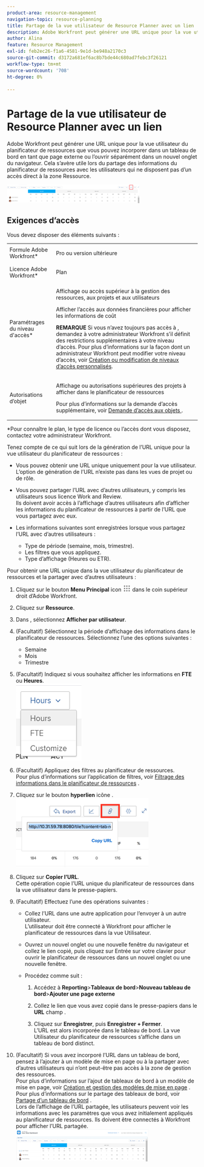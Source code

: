 ```yaml
---
product-area: resource-management
navigation-topic: resource-planning
title: Partage de la vue utilisateur de Resource Planner avec un lien
description: Adobe Workfront peut générer une URL unique pour la vue utilisateur du planificateur de ressources que vous pouvez incorporer dans un tableau de bord en tant que page externe ou l’ouvrir séparément dans un nouvel onglet du navigateur. Cela s’avère utile lors du partage des informations du planificateur de ressources avec les utilisateurs qui ne disposent pas d’un accès direct à la zone Ressource.
author: Alina
feature: Resource Management
exl-id: feb2ec26-f1a6-4581-9e1d-be948a2170c3
source-git-commit: d3172a681ef6ac8b7bde44c680ad7febc3f26121
workflow-type: tm+mt
source-wordcount: '708'
ht-degree: 0%

---
```


# Partage de la vue utilisateur de Resource Planner avec un lien

Adobe Workfront peut générer une URL unique pour la vue utilisateur du planificateur de ressources que vous pouvez incorporer dans un tableau de bord en tant que page externe ou l’ouvrir séparément dans un nouvel onglet du navigateur. Cela s’avère utile lors du partage des informations du planificateur de ressources avec les utilisateurs qui ne disposent pas d’un accès direct à la zone Ressource.

![](assets/rp-user-view-with-link-highlight-350x49.png)

## Exigences d’accès

Vous devez disposer des éléments suivants :

<table style="table-layout:auto"> 
 <col> 
 <col> 
 <tbody> 
  <tr> 
   <td role="rowheader">Formule Adobe Workfront*</td> 
   <td> <p>Pro ou version ultérieure</p> </td> 
  </tr> 
  <tr> 
   <td role="rowheader">Licence Adobe Workfront*</td> 
   <td> <p>Plan </p> </td> 
  </tr> 
  <tr> 
   <td role="rowheader">Paramétrages du niveau d'accès*</td> 
   <td> <p>Affichage ou accès supérieur à la gestion des ressources, aux projets et aux utilisateurs</p> <p>Afficher l’accès aux données financières pour afficher les informations de coût </p> <p><b>REMARQUE</b> Si vous n’avez toujours pas accès à , demandez à votre administrateur Workfront s’il définit des restrictions supplémentaires à votre niveau d’accès. Pour plus d’informations sur la façon dont un administrateur Workfront peut modifier votre niveau d’accès, voir <a href="../../administration-and-setup/add-users/configure-and-grant-access/create-modify-access-levels.md" class="MCXref xref">Création ou modification de niveaux d’accès personnalisés</a>.</p> </td> 
  </tr> 
  <tr> 
   <td role="rowheader">Autorisations d’objet</td> 
   <td> <p>Affichage ou autorisations supérieures des projets à afficher dans le planificateur de ressources</p> <p>Pour plus d’informations sur la demande d’accès supplémentaire, voir <a href="../../workfront-basics/grant-and-request-access-to-objects/request-access.md" class="MCXref xref">Demande d’accès aux objets </a>.</p> </td> 
  </tr> 
 </tbody> 
</table>

&#42;Pour connaître le plan, le type de licence ou l’accès dont vous disposez, contactez votre administrateur Workfront.


Tenez compte de ce qui suit lors de la génération de l’URL unique pour la vue utilisateur du planificateur de ressources :

* Vous pouvez obtenir une URL unique uniquement pour la vue utilisateur. L’option de génération de l’URL n’existe pas dans les vues de projet ou de rôle.
* Vous pouvez partager l’URL avec d’autres utilisateurs, y compris les utilisateurs sous licence Work and Review.\
   Ils doivent avoir accès à l’affichage d’autres utilisateurs afin d’afficher les informations du planificateur de ressources à partir de l’URL que vous partagez avec eux.
* Les informations suivantes sont enregistrées lorsque vous partagez l’URL avec d’autres utilisateurs :

   * Type de période (semaine, mois, trimestre).
   * Les filtres que vous appliquez.
   * Type d’affichage (Heures ou ETR).

Pour obtenir une URL unique dans la vue utilisateur du planificateur de ressources et la partager avec d’autres utilisateurs :

1. Cliquez sur le bouton **Menu Principal** icon ![](assets/main-menu-icon.png) dans le coin supérieur droit d’Adobe Workfront.

1. Cliquez sur **Ressource**.
1. Dans , sélectionnez **Afficher par utilisateur**.
1. (Facultatif) Sélectionnez la période d’affichage des informations dans le planificateur de ressources. Sélectionnez l’une des options suivantes :

   * Semaine
   * Mois
   * Trimestre

1. (Facultatif) Indiquez si vous souhaitez afficher les informations en **FTE** ou **Heures**.\
   ![RP_hours_or_fte_in_user_view.png](assets/rp-hours-or-fte-in-user-view.png)

1. (Facultatif) Appliquez des filtres au planificateur de ressources.\
   Pour plus d’informations sur l’application de filtres, voir [Filtrage des informations dans le planificateur de ressources](../../resource-mgmt/resource-planning/filter-resource-planner.md) .

1. Cliquez sur le bouton **hyperlien** icône .\
   ![RP_Storm_generate_URL_with_copy_URL_link.png](assets/rp-storm-generate-url-with-copy-url-link-350x182.png)

1. Cliquez sur **Copier l’URL**.\
   Cette opération copie l’URL unique du planificateur de ressources dans la vue utilisateur dans le presse-papiers.

1. (Facultatif) Effectuez l’une des opérations suivantes :  

   * Collez l’URL dans une autre application pour l’envoyer à un autre utilisateur.\
      L’utilisateur doit être connecté à Workfront pour afficher le planificateur de ressources dans la vue Utilisateur.
   * Ouvrez un nouvel onglet ou une nouvelle fenêtre du navigateur et collez le lien copié, puis cliquez sur Entrée sur votre clavier pour ouvrir le planificateur de ressources dans un nouvel onglet ou une nouvelle fenêtre.
   * Procédez comme suit :

      <!--   
     <MadCap:conditionalText data-mc-conditions="QuicksilverOrClassic.Draft mode">   
     (NOTE:&nbsp;turn this into a numbered list)   
     </MadCap:conditionalText>   
     -->

      1. Accédez à **Reporting**>**Tableaux de bord**>**Nouveau tableau de bord**>**Ajouter une page externe**

      1. Collez le lien que vous avez copié dans le presse-papiers dans le **URL** champ .
      1. Cliquez sur **Enregistrer**, puis **Enregistrer + Fermer**.\
         L’URL est alors incorporée dans le tableau de bord. La vue Utilisateur du planificateur de ressources s’affiche dans un tableau de bord distinct.

1. (Facultatif) Si vous avez incorporé l’URL dans un tableau de bord, pensez à l’ajouter à un modèle de mise en page ou à la partager avec d’autres utilisateurs qui n’ont peut-être pas accès à la zone de gestion des ressources.\
   Pour plus d’informations sur l’ajout de tableaux de bord à un modèle de mise en page, voir [Création et gestion des modèles de mise en page](../../administration-and-setup/customize-workfront/use-layout-templates/create-and-manage-layout-templates.md) .\
   Pour plus d’informations sur le partage des tableaux de bord, voir [Partage d’un tableau de bord](../../reports-and-dashboards/dashboards/creating-and-managing-dashboards/share-dashboard.md) .\
   Lors de l’affichage de l’URL partagée, les utilisateurs peuvent voir les informations avec les paramètres que vous avez initialement appliqués au planificateur de ressources. Ils doivent être connectés à Workfront pour afficher l’URL partagée.\
   ![user_view_dashoard_from_unique_url.png](assets/user-view-dashoard-from-unique-url-350x85.png)
